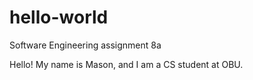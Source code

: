 # hello-world
Software Engineering assignment 8a

Hello!
My name is Mason, and I am a CS student at OBU.
